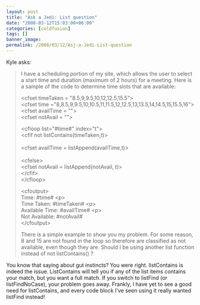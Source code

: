 ```yaml
---
layout: post
title: "Ask a Jedi: List question"
date: "2008-03-12T15:03:00+06:00"
categories: [coldfusion]
tags: []
banner_image: 
permalink: /2008/03/12/Asj-a-Jedi-List-question
---
```


Kyle asks:

<blockquote>
<p>
I have a scheduling portion of my site, which allows the user to select a start time and duration (maximum of 2 hours) for a meeting. Here is a sample of the code to determine time slots that are available:

&lt;cfset timeTaken = "8.5,9,9.5,10,12,12.5,15.5"&gt;<br>
&lt;cfset time ="8,8.5,9,9.5,10,10.5,11,11.5,12,12.5,13,13.5,14,14.5,15,15.5,16">
&lt;cfset availTime = ""&gt;<br>
&lt;cfset notAvail = ""&gt;<br>

&lt;cfloop list="#time#"
index="t"&gt;<br>
	&lt;cfif not listContains(timeTaken,t)&gt;<br>     
		&lt;cfset availTime =
listAppend(availTime,t)&gt;<br>   
	&lt;cfelse&gt;<br>
  	&lt;cfset notAvail =
listAppend(notAvail, t)&gt;<br>
	&lt;/cfif&gt;<br>
&lt;/cfloop&gt;<br>


&lt;cfoutput&gt;<br>
  Time: #time#
&lt;p&gt;<br>
  Time Taken: #timeTaken#
  &lt;p&gt;<br>
  Available Time: #availTime#
  &lt;p&gt;<br>
Not Available: #notAvail#<br>
&lt;/cfoutput&gt;<br>

There is a simple example to show you my problem. For some reason, 8 and 15 are not found in the loop so therefore are
classified as not available, even though they are. Should I be using another list function instead of not listContains() ? 
</p>
</blockquote>

You know that saying about gut instincts? You were right. listContains is indeed the issue. ListContains will tell you if any of the list items contains your match, but you want a full match. If you switch to listFind (or listFindNoCase), your problem goes away. Frankly, I have yet to see a good need for listContains, and every code block I've seen using it really wanted listFind instead!